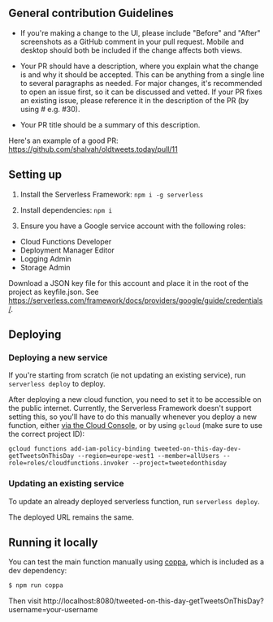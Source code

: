 ## General contribution Guidelines

- If you're making a change to the UI, please include "Before" and "After" screenshots as a GitHub comment in your pull request. Mobile and desktop should both be included if the change affects both views.

- Your PR should have a description, where you explain what the change is and why it should be accepted. This can be anything from a single line to several paragraphs as needed. For major changes, it's recommended to open an issue first, so it can be discussed and vetted. If your PR fixes an existing issue, please reference it in the description of the PR (by using #<issue-number> e.g. #30).

- Your PR title should be a summary of this description.

Here's an example of a good PR: https://github.com/shalvah/oldtweets.today/pull/11

## Setting up
1. Install the Serverless Framework: `npm i -g serverless`

2. Install dependencies: `npm i`

3. Ensure you have a Google service account with the following roles:
  - Cloud Functions Developer
  - Deployment Manager Editor
  - Logging Admin
  - Storage Admin

  Download a JSON key file for this account and place it in the root of the project as keyfile.json. See https://serverless.com/framework/docs/providers/google/guide/credentials/.

## Deploying
### Deploying a new service
If you're starting from scratch (ie not updating an existing service), run `serverless deploy` to deploy.

After deploying a new cloud function, you need to set it to be accessible on the public internet. Currently, the Serverless Framework doesn't support setting this, so you'll have to do this manually whenever you deploy a new function, either [via the Cloud Console](https://cloud.google.com/functions/docs/securing/managing-access-iam#allowing_unauthenticated_function_invocation), or by using `gcloud` (make sure to use the correct project ID):

```
gcloud functions add-iam-policy-binding tweeted-on-this-day-dev-getTweetsOnThisDay --region=europe-west1 --member=allUsers --role=roles/cloudfunctions.invoker --project=tweetedonthisday
```

### Updating an existing service
To update an already deployed serverless function, run `serverless deploy`.

The deployed URL remains the same.

## Running it locally

You can test the main function manually using [coppa](https://github.com/rametta/coppa), which is included as a dev dependency:

```bash
$ npm run coppa
```

Then visit http://localhost:8080/tweeted-on-this-day-getTweetsOnThisDay?username=your-username